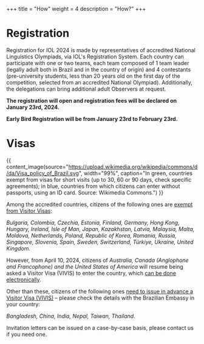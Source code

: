 +++
title = "How"
weight = 4
description = "How?"
+++

# Registration

Registration for IOL 2024 is made by representatives of accredited National Linguistics Olympiads, via IOL's Registration System. Each country can participate with one or two teams, each team composed of 1 team leader (legally adult both in Brazil and in the country of origin) and 4 contestants (pre-university students, less than 20 years old on the first day of the competition, selected from an accredited National Olympiad). Additionally, the delegations can bring additional adult Observers at request.

**The registration will open and registration fees will be declared on January 23rd, 2024.**

**Early Bird Registration will be from January 23rd to February 23rd.**

# Visas

{{ content_image(source="https://upload.wikimedia.org/wikipedia/commons/d/da/Visa_policy_of_Brazil.svg", width="99%", caption="In green, countries exempt from visas for short visits (up to 30, 60 or 90 days, check specific agreements); in blue, countries from which citizens can enter without passports, using an ID card. Source: Wikimedia Commons.") }}

Among the accredited countries, citizens of the following ones are [exempt from Visitor Visas](https://www.gov.br/mre/pt-br/consulado-atlanta/english/visas/visa-requirements-by-country):

*Bulgaria, Colombia, Czechia, Estonia, Finland, Germany, Hong Kong, Hungary, Ireland, Isle of Man, Japan, Kazakhstan, Latvia, Malaysia, Malta, Moldova, Netherlands, Poland, Republic of Korea, Romania, Russia, Singapore, Slovenia, Spain, Sweden, Switzerland, Türkiye, Ukraine, United Kingdom.*

However, from April 10, 2024, citizens of *Australia, Canada (Anglophone and Francophone) and the United States of America* will resume being asked a Visitor Visa (VIVIS) to enter the country, which [can be done electronically](https://www.gov.br/mre/pt-br/consulado-miami/noticias-do-consulado/electronic-visas-e-visas-for-tourism-and-business-start-of-issuance-december-1st-2023).

Other than these, citizens of the following ones [need to issue in advance a Visitor Visa (VIVIS)](https://www.gov.br/mre/pt-br/embaixada-liubliana/servicos-consulares-1/vistos-vizumi-visas-1/visto-de-visita-vivis) – please check the details with the Brazilian Embassy in your country:

*Bangladesh, China, India, Nepal, Taiwan, Thailand.*

Invitation letters can be issued on a case-by-case basis, please contact us if you need one.
